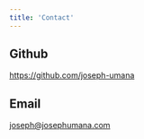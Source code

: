 ```yaml
---
title: 'Contact'
---
```


## Github

https://github.com/joseph-umana

## Email

<!--sse-->

[joseph@josephumana.com](mailto:joseph@josephumana.com)

<!--/sse-->
